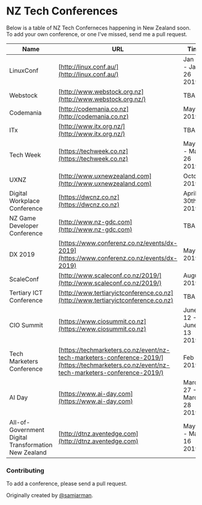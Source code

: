 NZ Tech Conferences
=================

Below is a table of NZ Tech Conferneces happening in New Zealand soon. To add your own conference, or one I've missed, send me a pull request. 

| Name | URL | Time | Location | Price |
|------|-----|------|----------|-------|
|LinuxConf|[http://linux.conf.au/](http://linux.conf.au/)|Jan 21 - Jan 26 2019|Christchurch|$199-$1099|
|Webstock|[http://www.webstock.org.nz](http://www.webstock.org.nz/)|TBA|Wellington|TBA|
|Codemania|[http://codemania.co.nz](http://codemania.co.nz)|May 15 2019|Auckland| $450-$1200|
|ITx|[http://www.itx.org.nz/](http://www.itx.org.nz/)|TBA|TBA|TBA|
|Tech Week|[https://techweek.co.nz](https://techweek.co.nz)|May 20 - May 26 2019|Auckland|TBA|
|UXNZ|[http://www.uxnewzealand.com](http://www.uxnewzealand.com)|October 2019|Wellington|TBA|
|Digital Workplace Conference|[https://dwcnz.co.nz](https://dwcnz.co.nz)|April 30th 2019|Auckland|$1150|
|NZ Game Developer Conference|[http://www.nz-gdc.com](http://www.nz-gdc.com)|TBA|TBA|TBA|
|DX 2019|[https://www.conferenz.co.nz/events/dx-2019](https://www.conferenz.co.nz/events/dx-2019)|May 14 2019|Auckland|$1099-$1599|
|ScaleConf|[http://www.scaleconf.co.nz/2019/](http://www.scaleconf.co.nz/2019/)|August 2019|Wellington|$249+|
|Tertiary ICT Conference|[http://www.tertiaryictconference.co.nz](http://www.tertiaryictconference.co.nz)|TBA|TBA|TBA|
|CIO Summit|[https://www.ciosummit.co.nz](https://www.ciosummit.co.nz)|June 12 - June 13 2019|Auckland|TBA|
|Tech Marketers Conference|[https://techmarketers.co.nz/event/nz-tech-marketers-conference-2019/](https://techmarketers.co.nz/event/nz-tech-marketers-conference-2019/)|Feb 28 2019|Auckland|TBA|
|AI Day|[https://www.ai-day.com](https://www.ai-day.com)|March 27 - March 28 2019|Auckland|$0-$595|
|All-of-Government Digital Transformation New Zealand|[http://dtnz.aventedge.com](http://dtnz.aventedge.com)|May 15 - May 16 2019|Wellington|TBA|


### Contributing

To add a conference, please send a pull request.

Originally created by [@samjarman](http://www.twitter.com/samjarman).